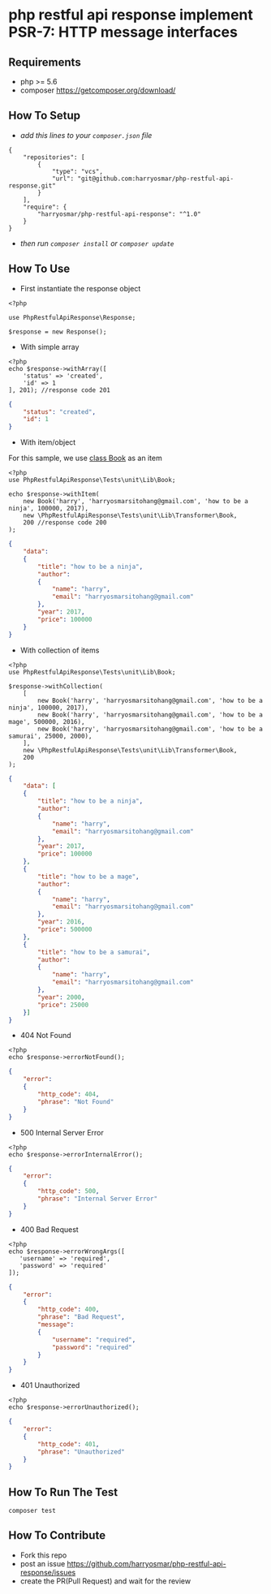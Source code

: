 # php restful api response implement PSR-7: HTTP message interfaces

## Requirements
- php >= 5.6
- composer https://getcomposer.org/download/

## How To Setup
- *add this lines to your `composer.json` file*
```
{
    "repositories": [
        {
            "type": "vcs",
            "url": "git@github.com:harryosmar/php-restful-api-response.git"
        }
    ],
    "require": {
        "harryosmar/php-restful-api-response": "^1.0"
    }
}
```
- *then run `composer install` or `composer update`*

## How To Use
- First instantiate the response object
```
<?php

use PhpRestfulApiResponse\Response;

$response = new Response();
```
- With simple array
```
<?php
echo $response->withArray([
    'status' => 'created',
    'id' => 1
], 201); //response code 201
```
```json
{
    "status": "created",
    "id": 1
}
```
- With item/object

For this sample, we use [class Book](https://github.com/harryosmar/php-restful-api-response/blob/master/tests/unit/Lib/Book.php) as an item

```
<?php
use PhpRestfulApiResponse\Tests\unit\Lib\Book;

echo $response->withItem(
    new Book('harry', 'harryosmarsitohang@gmail.com', 'how to be a ninja', 100000, 2017),
    new \PhpRestfulApiResponse\Tests\unit\Lib\Transformer\Book,
    200 //response code 200
);
```
```json
{
    "data":
    {
        "title": "how to be a ninja",
        "author":
        {
            "name": "harry",
            "email": "harryosmarsitohang@gmail.com"
        },
        "year": 2017,
        "price": 100000
    }
}
```
- With collection of items
```
<?php
use PhpRestfulApiResponse\Tests\unit\Lib\Book;

$response->withCollection(
    [
        new Book('harry', 'harryosmarsitohang@gmail.com', 'how to be a ninja', 100000, 2017),
        new Book('harry', 'harryosmarsitohang@gmail.com', 'how to be a mage', 500000, 2016),
        new Book('harry', 'harryosmarsitohang@gmail.com', 'how to be a samurai', 25000, 2000),
    ],
    new \PhpRestfulApiResponse\Tests\unit\Lib\Transformer\Book,
    200
);
```
```json
{
    "data": [
    {
        "title": "how to be a ninja",
        "author":
        {
            "name": "harry",
            "email": "harryosmarsitohang@gmail.com"
        },
        "year": 2017,
        "price": 100000
    },
    {
        "title": "how to be a mage",
        "author":
        {
            "name": "harry",
            "email": "harryosmarsitohang@gmail.com"
        },
        "year": 2016,
        "price": 500000
    },
    {
        "title": "how to be a samurai",
        "author":
        {
            "name": "harry",
            "email": "harryosmarsitohang@gmail.com"
        },
        "year": 2000,
        "price": 25000
    }]
}
```
- 404 Not Found
```
<?php
echo $response->errorNotFound();
```
```json
{
    "error":
    {
        "http_code": 404,
        "phrase": "Not Found"
    }
}
```
- 500 Internal Server Error
```
<?php
echo $response->errorInternalError();
```
```json
{
    "error":
    {
        "http_code": 500,
        "phrase": "Internal Server Error"
    }
}
```
- 400 Bad Request
```
<?php
echo $response->errorWrongArgs([
   'username' => 'required',
   'password' => 'required'
]);
```
```json
{
    "error":
    {
        "http_code": 400,
        "phrase": "Bad Request",
        "message":
        {
            "username": "required",
            "password": "required"
        }
    }
}
```
- 401 Unauthorized
```
<?php
echo $response->errorUnauthorized();
```
```json
{
    "error":
    {
        "http_code": 401,
        "phrase": "Unauthorized"
    }
}
```

## How To Run The Test
```
composer test
```

## How To Contribute
- Fork this repo
- post an issue https://github.com/harryosmar/php-restful-api-response/issues
- create the PR(Pull Request) and wait for the review
